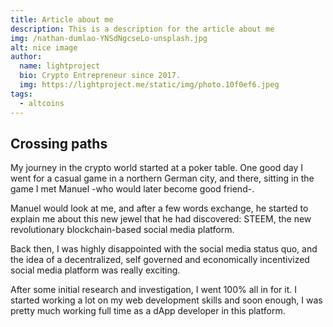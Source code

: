 ```yaml
---
title: Article about me
description: This is a description for the article about me
img: /nathan-dumlao-YNSdNgcseLo-unsplash.jpg
alt: nice image
author:
  name: lightproject
  bio: Crypto Entrepreneur since 2017.
  img: https://lightproject.me/static/img/photo.10f0ef6.jpeg
tags:
  - altcoins
---
```


## Crossing paths

My journey in the crypto world started at a poker table. One good day I went for a casual game in a northern German city, and there, sitting in the game I met Manuel -who would later become good friend-.

Manuel would look at me, and after a few words exchange, he started to explain me about this new jewel that he had discovered: STEEM, the new revolutionary blockchain-based social media platform.

Back then, I was highly disappointed with the social media status quo, and the idea of a decentralized, self governed and economically incentivized social media platform was really exciting.

After some initial research and investigation, I went 100% all in for it. I started working a lot on my web development skills and soon enough, I was pretty much working full time as a dApp developer in this platform.
